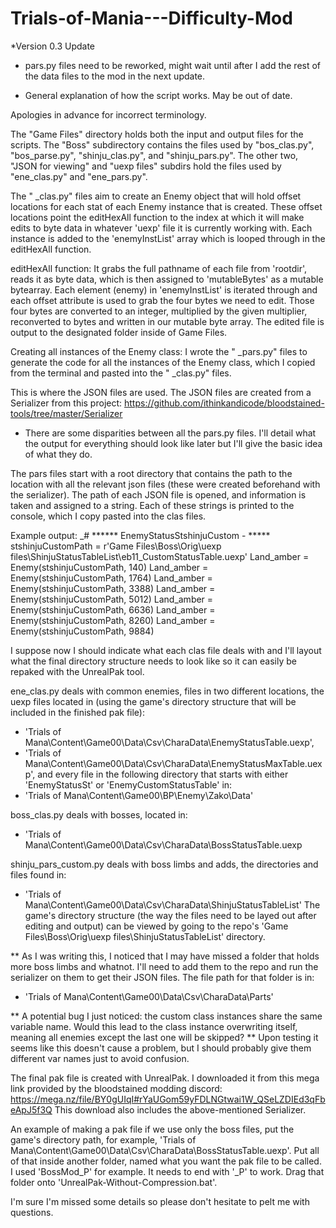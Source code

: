 # Trials-of-Mania---Difficulty-Mod

*Version 0.3 Update
- pars.py files need to be reworked, might wait until after I add the rest of the data files to the mod in the next update.

* General explanation of how the script works. May be out of date.

Apologies in advance for incorrect terminology.

The "Game Files" directory holds both the input and output files for the scripts. The "Boss" subdirectory contains the files used by "bos_clas.py", "bos_parse.py", "shinju_clas.py", and "shinju_pars.py". The other two, "JSON for viewing" and "uexp files" subdirs hold the files used by "ene_clas.py" and "ene_pars.py".

The " _clas.py" files aim to create an Enemy object that will hold offset locations for each stat of each Enemy instance that is created.
These offset locations point the editHexAll function to the index at which it will make edits to byte data in whatever 'uexp' file it is currently working with. Each instance is added to the 'enemyInstList' array which is looped through in the editHexAll function.

editHexAll function:
It grabs the full pathname of each file from 'rootdir', reads it as byte data, which is then assigned to 'mutableBytes' as a mutable bytearray. Each element (enemy) in 'enemyInstList' is iterated through and each offset attribute is used to grab the four bytes we need to edit. Those four bytes are converted to an integer, multiplied by the given multiplier, reconverted to bytes and written in our mutable byte array. The edited file is output to the designated folder inside of Game Files.

Creating all instances of the Enemy class:
I wrote the " _pars.py" files to generate the code for all the instances of the Enemy class, which I copied from the terminal and pasted into the " _clas.py" files. 

This is where the JSON files are used. The JSON files are created from a Serializer from this project: https://github.com/ithinkandicode/bloodstained-tools/tree/master/Serializer

* There are some disparities between all the pars.py files. I'll detail what the output for everything should look like later but I'll give the basic idea of what they do.

The pars files start with a root directory that contains the path to the location with all the relevant json files (these were created beforehand with the serializer). The path of each JSON file is opened, and information is taken and assigned to a string. Each of these strings is printed to the console, which I copy pasted into the clas files. 

Example output:
_# ****** EnemyStatusStshinjuCustom - *****
stshinjuCustomPath = r'Game Files\Boss\Orig\uexp files\ShinjuStatusTableList\eb11_CustomStatusTable.uexp'
Land_amber = Enemy(stshinjuCustomPath, 140)
Land_amber = Enemy(stshinjuCustomPath, 1764)
Land_amber = Enemy(stshinjuCustomPath, 3388)
Land_amber = Enemy(stshinjuCustomPath, 5012)
Land_amber = Enemy(stshinjuCustomPath, 6636)
Land_amber = Enemy(stshinjuCustomPath, 8260)
Land_amber = Enemy(stshinjuCustomPath, 9884)


I suppose now I should indicate what each clas file deals with and I'll layout what the final directory structure needs to look like so it can easily be repaked with the UnrealPak tool. 

ene_clas.py deals with common enemies, files in two different locations, the uexp files located in (using the game's directory structure that will be included in the finished pak file):
- 'Trials of Mana\Content\Game00\Data\Csv\CharaData\EnemyStatusTable.uexp',
- 'Trials of Mana\Content\Game00\Data\Csv\CharaData\EnemyStatusMaxTable.uexp',
and every file in the following directory that starts with either 'EnemyStatusSt' or 'EnemyCustomStatusTable' in:
- 'Trials of Mana\Content\Game00\BP\Enemy\Zako\Data'

boss_clas.py deals with bosses, located in:
- 'Trials of Mana\Content\Game00\Data\Csv\CharaData\BossStatusTable.uexp

shinju_pars_custom.py deals with boss limbs and adds, the directories and files found in:
- 'Trials of Mana\Content\Game00\Data\Csv\CharaData\ShinjuStatusTableList'
The game's directory structure (the way the files need to be layed out after editing and output) can be viewed by going to the repo's 'Game Files\Boss\Orig\uexp files\ShinjuStatusTableList' directory.

** As I was writing this, I noticed that I may have missed a folder that holds more boss limbs and whatnot. I'll need to add them to the repo and run the serializer on them to get their JSON files. The file path for that folder is in:
- 'Trials of Mana\Content\Game00\Data\Csv\CharaData\Parts'

** A potential bug I just noticed: the custom class instances share the same variable name. Would this lead to the class instance overwriting itself, meaning all enemies except the last one will be skipped?
   ** Upon testing it seems like this doesn't cause a problem, but I should probably give them different var names just to avoid confusion.

The final pak file is created with UnrealPak. I downloaded it from this mega link provided by the bloodstained modding discord: https://mega.nz/file/BY0gUIqI#rYaUGom59yFDLNGtwai1W_QSeLZDIEd3qFbeApJ5f3Q
This download also includes the above-mentioned Serializer.

An example of making a pak file if we use only the boss files, put the game's directory path, for example, 'Trials of Mana\Content\Game00\Data\Csv\CharaData\BossStatusTable.uexp'. Put all of that inside another folder, named what you want the pak file to be called. I used 'BossMod_P' for example. It needs to end with '_P' to work. Drag that folder onto 'UnrealPak-Without-Compression.bat'.

I'm sure I'm missed some details so please don't hesitate to pelt me with questions.
